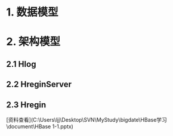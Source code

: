 # 1. 数据模型

# 2. 架构模型



## 2.1 Hlog

## 2.2 HreginServer

## 2.3 Hregin

[资料查看](C:\Users\ljj\Desktop\SVN\MyStudy\bigdate\HBase学习\document\HBase 1-1.pptx)

